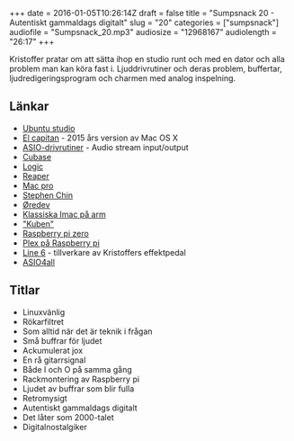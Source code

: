 +++
date = 2016-01-05T10:26:14Z
draft = false
title = "Sumpsnack 20 - Autentiskt gammaldags digitalt"
slug = "20"
categories = ["sumpsnack"]
audiofile = "Sumpsnack_20.mp3"
audiosize = "12968167"
audiolength = "26:17"
+++

Kristoffer pratar om att sätta ihop en studio runt och med en dator och alla problem man kan köra fast i. Ljuddrivrutiner och deras problem, buffertar, ljudredigeringsprogram och charmen med analog inspelning.

## Länkar ##
* [Ubuntu studio](https://ubuntustudio.org/)
* [El capitan](https://en.wikipedia.org/wiki/OS_X_El_Capitan) - 2015 års version av Mac OS X
* [ASIO-drivrutiner](https://en.wikipedia.org/wiki/Audio_Stream_Input/Output) - Audio stream input/output
* [Cubase](https://en.wikipedia.org/wiki/Steinberg_Cubase)
* [Logic](https://en.wikipedia.org/wiki/Logic_Studio)
* [Reaper](https://en.wikipedia.org/wiki/REAPER)
* [Mac pro](https://en.wikipedia.org/wiki/Mac_Pro)
* [Stephen Chin](http://steveonjava.com/)
* [Øredev](http://oredev.org/)
* [Klassiska Imac på arm](https://en.wikipedia.org/wiki/IMac_G4)
* ["Kuben"](https://en.wikipedia.org/wiki/Power_Mac_G4_Cube)
* [Raspberry pi zero](https://www.raspberrypi.org/blog/raspberry-pi-zero/)
* [Plex på Raspberry pi](http://www.rasplex.com/)
* [Line 6](http://line6.com/) - tillverkare av Kristoffers effektpedal
* [ASIO4all](http://www.asio4all.com/)

## Titlar ##
* Linuxvänlig
* Rökarfiltret
* Som alltid när det är teknik i frågan
* Små buffrar för ljudet
* Ackumulerat jox
* En rå gitarrsignal
* Både I och O på samma gång
* Rackmontering av Raspberry pi
* Ljudet av buffrar som blir fulla
* Retromysigt
* Autentiskt gammaldags digitalt
* Det låter som 2000-talet
* Digitalnostalgiker
